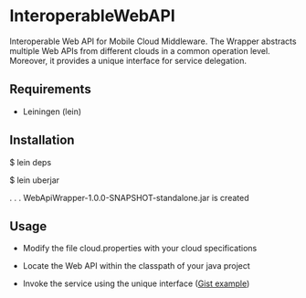 InteroperableWebAPI
===================

Interoperable Web API for Mobile Cloud Middleware. The Wrapper abstracts multiple Web APIs from different clouds in a common operation level. Moreover, it provides a unique interface for service delegation.



Requirements
------------

- Leiningen (lein)


Installation
-------------

$ lein deps


$ lein uberjar

.
.
.
WebApiWrapper-1.0.0-SNAPSHOT-standalone.jar is created


Usage
------

- Modify the file cloud.properties with your cloud specifications

- Locate the Web API within the classpath of your java project

- Invoke the service using the unique interface <mcminteroperability> ([Gist example](https://gist.github.com/5747779.git)) 


